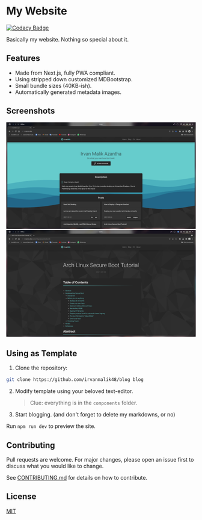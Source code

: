 # My Website

[![Codacy Badge](https://app.codacy.com/project/badge/Grade/2ea4a30ec9534fe5bca58e7668d5fe00)](https://www.codacy.com/gh/irvanmalik48/blog/dashboard?utm_source=github.com&utm_medium=referral&utm_content=irvanmalik48/blog&utm_campaign=Badge_Grade)

Basically my website. Nothing so special about it.

## Features

- Made from Next.js, fully PWA compliant.
- Using stripped down customized MDBootstrap.
- Small bundle sizes (40KB-ish).
- Automatically generated metadata images.

## Screenshots

![SS 1](https://github.com/irvanmalik48/blog/blob/main/repoimg/index.png)
![SS 2](https://github.com/irvanmalik48/blog/blob/main/repoimg/post.png)

## Using as Template

1. Clone the repository:

```bash
git clone https://github.com/irvanmalik48/blog blog
```

2. Modify template using your beloved text-editor.

   > Clue: everything is in the `components` folder.

3. Start blogging. (and don't forget to delete my markdowns, or no)

Run `npm run dev` to preview the site.

## Contributing

Pull requests are welcome. For major changes, please open an issue first to discuss what you would like to change.

See [CONTRIBUTING.md](https://github.com/irvanmalik48/blog/blob/main/CONTRIBUTING.md) for details on how to contribute.

## License

[MIT](https://raw.githubusercontent.com/irvanmalik48/irvanmalik48.github.io/main/LICENSE)
